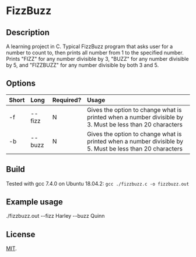 # FizzBuzz

## Description

A learning project in C. Typical FizzBuzz program that asks user for a number to count to, then prints all number from 1 to the specified number. Prints "FIZZ" for any number divisible by 3, "BUZZ" for any number divisible by 5, and "FIZZBUZZ" for any number divisible by both 3 and 5.

## Options

| Short | Long   | Required? | Usage                                                                                                    |
|:------|:-------|:----------|:---------------------------------------------------------------------------------------------------------|
| -f    | --fizz | N         | Gives the option to change what is printed when a number divisible by 3. Must be less than 20 characters |
| -b    | --buzz | N         | Gives the option to change what is printed when a number divisible by 5. Must be less than 20 characters |

## Build

Tested with gcc 7.4.0 on Ubuntu 18.04.2: `gcc ./fizzbuzz.c -o fizzbuzz.out`

## Example usage

./fizzbuzz.out --fizz Harley --buzz Quinn

## License

[MIT](LICENSE).